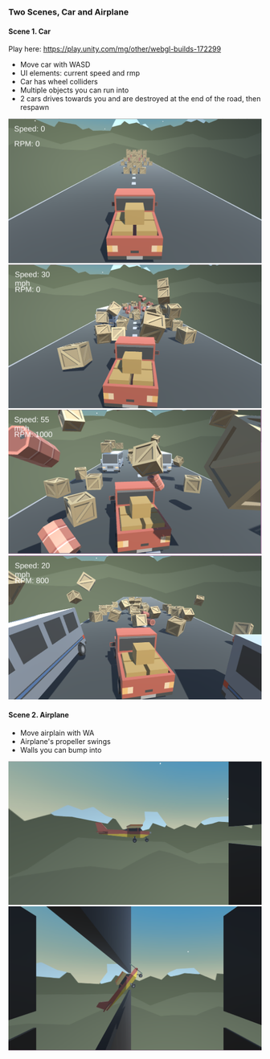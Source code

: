### Two Scenes, Car and Airplane

#### Scene 1. Car
Play here: https://play.unity.com/mg/other/webgl-builds-172299

- Move car with WASD
- UI elements: current speed and rmp
- Car has wheel colliders
- Multiple objects you can run into
- 2 cars drives towards you and are destroyed at the end of the road, then respawn 


<p align="center">
  <img src="https://github.com/koiiNyan/JuniorProgrammer-CreateWithCode01/blob/main/Prototype01/Images/1.png">
  <img src="https://github.com/koiiNyan/JuniorProgrammer-CreateWithCode01/blob/main/Prototype01/Images/2.png">
  <img src="https://github.com/koiiNyan/JuniorProgrammer-CreateWithCode01/blob/main/Prototype01/Images/3.png">
  <img src="https://github.com/koiiNyan/JuniorProgrammer-CreateWithCode01/blob/main/Prototype01/Images/4.png">
</p>

#### Scene 2. Airplane
- Move airplain with WA
- Airplane's propeller swings
- Walls you can bump into

<p align="center">
  <img src="https://github.com/koiiNyan/JuniorProgrammer-CreateWithCode01/blob/main/Prototype01/Images/5.png">
  <img src="https://github.com/koiiNyan/JuniorProgrammer-CreateWithCode01/blob/main/Prototype01/Images/6.png">
</p>
